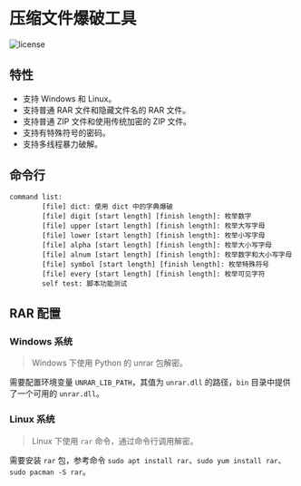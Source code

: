 # 压缩文件爆破工具

![license](https://img.shields.io/github/license/Chenrt-ggx/CompressedFucker)

## 特性

- 支持 Windows 和 Linux。
- 支持普通 RAR 文件和隐藏文件名的 RAR 文件。
- 支持普通 ZIP 文件和使用传统加密的 ZIP 文件。
- 支持有特殊符号的密码。
- 支持多线程暴力破解。

## 命令行

```plain
command list:
        [file] dict: 使用 dict 中的字典爆破
        [file] digit [start length] [finish length]: 枚举数字
        [file] upper [start length] [finish length]: 枚举大写字母        
        [file] lower [start length] [finish length]: 枚举小写字母        
        [file] alpha [start length] [finish length]: 枚举大小写字母      
        [file] alnum [start length] [finish length]: 枚举数字和大小写字母
        [file] symbol [start length] [finish length]: 枚举特殊符号       
        [file] every [start length] [finish length]: 枚举可见字符        
        self test: 脚本功能测试
```

## RAR 配置

### Windows 系统

> Windows 下使用 Python 的 unrar 包解密。

需要配置环境变量 `UNRAR_LIB_PATH`，其值为 `unrar.dll` 的路径，`bin` 目录中提供了一个可用的 `unrar.dll`。

### Linux 系统

> Linux 下使用 `rar` 命令，通过命令行调用解密。

需要安装 `rar` 包，参考命令 `sudo apt install rar`、`sudo yum install rar`、`sudo pacman -S rar`。
